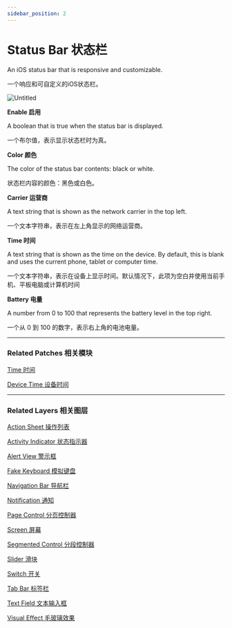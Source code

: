 ```yaml
---
sidebar_position: 2
---
```


# Status Bar 状态栏

An iOS status bar that is responsive and customizable.

一个响应和可自定义的iOS状态栏。

![Untitled](https://s3.us-west-2.amazonaws.com/secure.notion-static.com/5a769c1c-c8a5-40ab-a571-ff29f0f53ff3/Untitled.png?X-Amz-Algorithm=AWS4-HMAC-SHA256&X-Amz-Content-Sha256=UNSIGNED-PAYLOAD&X-Amz-Credential=AKIAT73L2G45EIPT3X45%2F20220602%2Fus-west-2%2Fs3%2Faws4_request&X-Amz-Date=20220602T190850Z&X-Amz-Expires=86400&X-Amz-Signature=a409728885e3884efcec42ee0d4f734fe395a7cb7ce828741bac7ba44bd9cb9b&X-Amz-SignedHeaders=host&response-content-disposition=filename%20%3D%22Untitled.png%22&x-id=GetObject)

**Enable 启用**

A boolean that is true when the status bar is displayed.

一个布尔值，表示显示状态栏时为真。

**Color 颜色**

The color of the status bar contents: black or white.

状态栏内容的颜色：黑色或白色。

**Carrier 运营商**

A text string that is shown as the network carrier in the top left.

一个文本字符串，表示在左上角显示的网络运营商。

**Time 时间**

A text string that is shown as the time on the device. By default, this is blank and uses the current phone, tablet or computer time.

一个文本字符串，表示在设备上显示时间。默认情况下，此项为空白并使用当前手机、平板电脑或计算机时间

**Battery 电量**

A number from 0 to 100 that represents the battery level in the top right.

一个从 0 到 100 的数字，表示右上角的电池电量。

------

### Related Patches 相关模块

[Time 时间](https://www.notion.so/Time-1ff0676f9141430d815d2b0cbde18457)

[Device Time 设备时间](https://www.notion.so/Device-Time-a7710a1e2a824f8ead4c61f72a22aa7a)

------

### Related Layers 相关图层

[Action Sheet 操作列表](https://www.notion.so/Action-Sheet-925afa64e9fa42a5b2a9374fb41f8dbc)

[Activity Indicator 状态指示器](https://www.notion.so/Activity-Indicator-98b85e24705347b1bc147511e19aca54)

[Alert View 警示框](https://www.notion.so/Alert-View-a05a8e1476e543919ccf453585ce8850)

[Fake Keyboard 模拟键盘](https://www.notion.so/Fake-Keyboard-bf839e8038924161b2ca5b401ebc6faf)

[Navigation Bar 导航栏](https://www.notion.so/Navigation-Bar-2465c6dafddd4a6baeef32d390b015d3)

[Notification 通知](https://www.notion.so/Notification-093ed757b8764a1c936d4c12d632fde7)

[Page Control 分页控制器](https://www.notion.so/Page-Control-b89791a9a0334256b622a5afacfe80ca)

[Screen 屏幕](https://www.notion.so/Screen-4c35850047fb4f6db41a03ffa66007a4)

[Segmented Control 分段控制器](https://www.notion.so/Segmented-Control-b1867e80759140748500b210f18f90e5)

[Slider 滑块](https://www.notion.so/Slider-db6e484091084d90a58cba409bb59e9a)

[Switch 开关](https://www.notion.so/Switch-8e35180bcd1747a282e0b12af1095015)

[Tab Bar 标签栏](https://www.notion.so/Tab-Bar-12b5f2f77b1a42688677f942a9f1a2e7)

[Text Field 文本输入框](https://www.notion.so/Text-Field-35f7f23e5f714582ab1c7d7af511281b)

[Visual Effect 毛玻璃效果](https://www.notion.so/Visual-Effect-4df6115644d141dab240ae1a8f882c66)
